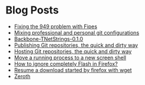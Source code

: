 Blog Posts
==========

- [Fixing the 949 problem with Fipes](/blog/fixing-the-949-problem-with-fipes.html)
- [Mixing professional and personal git configurations](/blog/mixing-professional-and-personal-git-configurations.html)
- [Backbone-TNetStrings-0.1.0](/blog/backbone-tnetstrings-0.1.0.html)
- [Publishing Git repositories, the quick and dirty way](/blog/publishing-git-repositories-the-quick-and-dirty-way.html)
- [Hosting Git repositories, the quick and dirty way](/blog/hosting-git-repositories-the-quick-and-dirty-way.html)
- [Move a running process to a new screen shell](/blog/move-a-running-process-to-a-new-screen-shell.html)
- [How to ignore completely Flash in Firefox?](/blog/how-to-completely-ignore-flash-in-firefox.html)
- [Resume a download started by firefox with wget](/blog/resume-a-download-started-by-firefox-with-wget.html)
- [Zeroth](/blog/zeroth.html)

